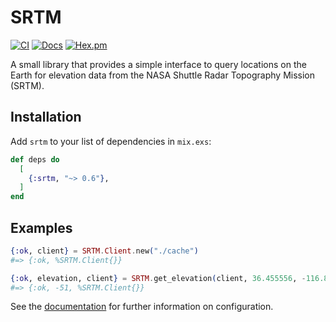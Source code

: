 # SRTM

[![CI](https://github.com/adriankumpf/srtm/actions/workflows/elixir.yml/badge.svg)](https://github.com/adriankumpf/srtm/actions/workflows/elixir.yml)
[![Docs](https://img.shields.io/badge/hex-docs-green.svg?style=flat)](https://hexdocs.pm/srtm)
[![Hex.pm](https://img.shields.io/hexpm/v/srtm?color=%23714a94)](http://hex.pm/packages/srtm)

A small library that provides a simple interface to query locations on the Earth for elevation data from the NASA Shuttle Radar Topography Mission (SRTM).

## Installation

Add `srtm` to your list of dependencies in `mix.exs`:

```elixir
def deps do
  [
    {:srtm, "~> 0.6"},
  ]
end
```

## Examples

```elixir
{:ok, client} = SRTM.Client.new("./cache")
#=> {:ok, %SRTM.Client{}}

{:ok, elevation, client} = SRTM.get_elevation(client, 36.455556, -116.866667)
#=> {:ok, -51, %SRTM.Client{}}
```

See the [documentation](https://hexdocs.pm/srtm) for further information on configuration.
